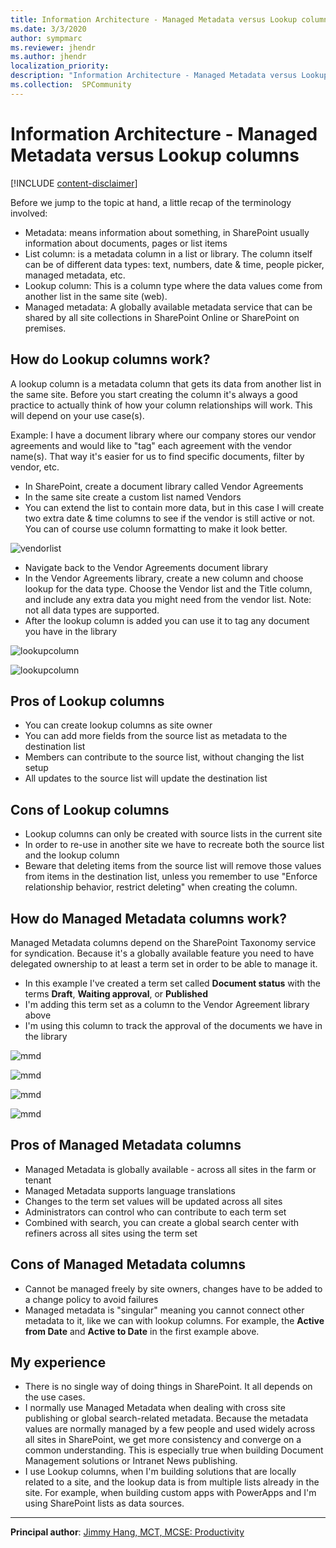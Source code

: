 ```yaml
---
title: Information Architecture - Managed Metadata versus Lookup columns
ms.date: 3/3/2020
author: sympmarc
ms.reviewer: jhendr
ms.author: jhendr
localization_priority: 
description: "Information Architecture - Managed Metadata versus Lookup columns"
ms.collection:  SPCommunity
---
```

# Information Architecture - Managed Metadata versus Lookup columns

[!INCLUDE [content-disclaimer](includes/content-disclaimer.md)]

Before we jump to the topic at hand, a little recap of the terminology involved:

* Metadata: means information about something, in SharePoint usually information about documents, pages or list items
* List column: is a metadata column in a list or library. The column itself can be of different data types: text, numbers, date & time, people picker, managed metadata, etc.
* Lookup column: This is a column type where the data values come from another list in the same site (web).
* Managed metadata: A globally available metadata service that can be shared by all site collections in SharePoint Online or SharePoint on premises.

## How do Lookup columns work?

A lookup column is a metadata column that gets its data from another list in the same site. Before you start creating the column it's always a good practice to actually think of how your column relationships will work. This will depend on your use case(s).

Example: I have a document library where our company stores our vendor agreements and would like to "tag" each agreement with the vendor name(s). That way it's easier for us to find specific documents, filter by vendor, etc.

* In SharePoint, create a document library called Vendor Agreements
* In the same site create a custom list named Vendors
* You can extend the list to contain more data, but in this case I will create two extra date & time columns to see if the vendor is still active or not. You can of course use column formatting to make it look better.

![vendorlist](media/information-architecture-managed-metadata-vs-lookup-column/vendor01.png)

* Navigate back to the Vendor Agreements document library
* In the Vendor Agreements library, create a new column and choose lookup for the data type. Choose the Vendor list and the Title column, and include any extra data you might need from the vendor list. Note: not all data types are supported.
* After the lookup column is added you can use it to tag any document you have in the library

![lookupcolumn](media/information-architecture-managed-metadata-vs-lookup-column/lookup01.png)

![lookupcolumn](media/information-architecture-managed-metadata-vs-lookup-column/lookup02.png)

## Pros of Lookup columns

* You can create lookup columns as site owner
* You can add more fields from the source list as metadata to the destination list
* Members can contribute to the source list, without changing the list setup
* All updates to the source list will update the destination list

## Cons of Lookup columns

* Lookup columns can only be created with source lists in the current site
* In order to re-use in another site we have to recreate both the source list and the lookup column
* Beware that deleting items from the source list will remove those values from items in the destination list, unless you remember to use "Enforce relationship behavior, restrict deleting" when creating the column.

## How do Managed Metadata columns work?

Managed Metadata columns depend on the SharePoint Taxonomy service for syndication. Because it's a globally available feature you need to have delegated ownership to at least a term set in order to be able to manage it.

* In this example I've created a term set called **Document status** with the terms **Draft**, **Waiting approval**, or **Published**
* I'm adding this term set as a column to the Vendor Agreement library above
* I'm using this column to track the approval of the documents we have in the library

![mmd](media/information-architecture-managed-metadata-vs-lookup-column/mmd01.png)

![mmd](media/information-architecture-managed-metadata-vs-lookup-column/mmd02.png)

![mmd](media/information-architecture-managed-metadata-vs-lookup-column/mmd03.png)

![mmd](media/information-architecture-managed-metadata-vs-lookup-column/mmd04.png)

## Pros of Managed Metadata columns

* Managed Metadata is globally available - across all sites in the farm or tenant
* Managed Metadata supports language translations
* Changes to the term set values will be updated across all sites
* Administrators can control who can contribute to each term set
* Combined with search, you can create a global search center with refiners across all sites using the term set

## Cons of Managed Metadata columns

* Cannot be managed freely by site owners, changes have to be added to a change policy to avoid failures
* Managed metadata is "singular" meaning you cannot connect other metadata to it, like we can with lookup columns. For example, the **Active from Date** and **Active to Date** in the first example above.

## My experience

* There is no single way of doing things in SharePoint. It all depends on the use cases.
* I normally use Managed Metadata when dealing with cross site publishing or global search-related metadata. Because the metadata values are normally managed by a few people and used widely across all sites in SharePoint, we get more consistency and converge on a common understanding. This is especially true when building Document Management solutions or Intranet News publishing.
* I use Lookup columns, when I'm building solutions that are locally related to a site, and the lookup data is from multiple lists already in the site. For example, when building custom apps with PowerApps and I'm using SharePoint lists as data sources.  

---

**Principal author**: [Jimmy Hang, MCT, MCSE: Productivity](https://www.linkedin.com/in/jimmyhang/)
